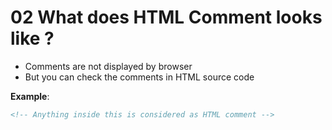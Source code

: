 # 02 What does HTML Comment looks like ?

- Comments are not displayed by browser
- But you can check the comments in HTML source code

**Example**:

```html
<!-- Anything inside this is considered as HTML comment -->
```
